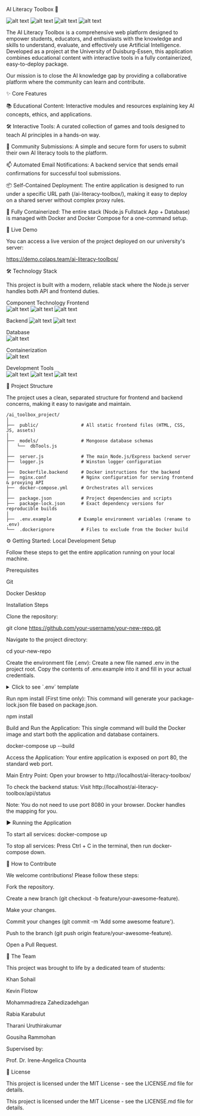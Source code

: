 AI Literacy Toolbox 🤖

![alt text](https://img.shields.io/badge/License-MIT-blue.svg)
![alt text](https://img.shields.io/badge/build-passing-brightgreen.svg)
![alt text](https://img.shields.io/badge/Docker-Powered-blue?logo=docker)
![alt text](https://img.shields.io/badge/Node.js-Fullstack-green?logo=nodedotjs)

The AI Literacy Toolbox is a comprehensive web platform designed to empower students, educators, and enthusiasts with the knowledge and skills to understand, evaluate, and effectively use Artificial Intelligence. Developed as a project at the University of Duisburg-Essen, this application combines educational content with interactive tools in a fully containerized, easy-to-deploy package.

Our mission is to close the AI knowledge gap by providing a collaborative platform where the community can learn and contribute.

✨ Core Features

📚 Educational Content: Interactive modules and resources explaining key AI concepts, ethics, and applications.

🛠️ Interactive Tools: A curated collection of games and tools designed to teach AI principles in a hands-on way.

🚀 Community Submissions: A simple and secure form for users to submit their own AI literacy tools to the platform.

📫 Automated Email Notifications: A backend service that sends email confirmations for successful tool submissions.

📦 Self-Contained Deployment: The entire application is designed to run under a specific URL path (/ai-literacy-toolbox/), making it easy to deploy on a shared server without complex proxy rules.

🐳 Fully Containerized: The entire stack (Node.js Fullstack App + Database) is managed with Docker and Docker Compose for a one-command setup.

🚀 Live Demo

You can access a live version of the project deployed on our university's server:

https://demo.colaps.team/ai-literacy-toolbox/

🛠️ Technology Stack

This project is built with a modern, reliable stack where the Node.js server handles both API and frontend duties.

Component	Technology
Frontend	
![alt text](https://img.shields.io/badge/-HTML5-E34F26?logo=html5&logoColor=white)
![alt text](https://img.shields.io/badge/-CSS3-1572B6?logo=css3&logoColor=white)
![alt text](https://img.shields.io/badge/-JavaScript-F7DF1E?logo=javascript&logoColor=black)

Backend	
![alt text](https://img.shields.io/badge/-Node.js-339933?logo=nodedotjs&logoColor=white)
![alt text](https://img.shields.io/badge/-Express.js-000000?logo=express&logoColor=white)

Database	
![alt text](https://img.shields.io/badge/-MongoDB-47A248?logo=mongodb&logoColor=white)

Containerization	
![alt text](https://img.shields.io/badge/-Docker-2496ED?logo=docker&logoColor=white)

Development Tools	
![alt text](https://img.shields.io/badge/-ESLint-4B32C3?logo=eslint&logoColor=white)
![alt text](https://img.shields.io/badge/-Prettier-F7B93E?logo=prettier&logoColor=black)
![alt text](https://img.shields.io/badge/-Nodemon-76D04B?logo=nodemon&logoColor=white)


📂 Project Structure

The project uses a clean, separated structure for frontend and backend concerns, making it easy to navigate and maintain.

    /ai_toolbox_project/
    │
    ├──  public/                # All static frontend files (HTML, CSS, JS, assets)
    │
    ├──  models/                # Mongoose database schemas
    │   └──  dbTools.js
    │
    ├──  server.js              # The main Node.js/Express backend server
    ├──  logger.js              # Winston logger configuration
    │
    ├──  Dockerfile.backend     # Docker instructions for the backend
    ├──  nginx.conf             # Nginx configuration for serving frontend & proxying API
    ├──  docker-compose.yml     # Orchestrates all services
    │
    ├──  package.json           # Project dependencies and scripts
    ├──  package-lock.json      # Exact dependency versions for reproducible builds
    │
    ├──  .env.example          # Example environment variables (rename to .env)
    └──  .dockerignore          # Files to exclude from the Docker build


⚙️ Getting Started: Local Development Setup

Follow these steps to get the entire application running on your local machine.

Prerequisites

Git

Docker Desktop

Installation Steps

Clone the repository:

git clone https://github.com/your-username/your-new-repo.git

Navigate to the project directory:

cd your-new-repo

Create the environment file (.env):
Create a new file named .env in the project root. Copy the contents of .env.example into it and fill in your actual credentials.

<details>
<summary>Click to see `.env` template</summary>

Generated env
# --- Application Path ---
BASE_PATH=/ai-literacy-toolbox

# --- Email Server (SMTP) Configuration ---
# WARNING: Use a 16-character Google App Password, not your main account password.
EMAIL_USER=your_email@gmail.com
EMAIL_PASS=your_16_character_app_password
SMTP_HOST=smtp.gmail.com
SMTP_PORT=587

# --- Database Configuration ---
# This is correctly configured for Docker. Do not change.
MONGO_URI=mongodb://mongo:27017/AItoolboxes

# --- Application Server Port ---
# The internal port for the Node.js app. Do not change.
PORT=8080

</details>

Run npm install (First time only):
This command will generate your package-lock.json file based on package.json.

npm install

Build and Run the Application:
This single command will build the Docker image and start both the application and database containers.

docker-compose up --build

Access the Application:
Your entire application is exposed on port 80, the standard web port.

Main Entry Point: Open your browser to http://localhost/ai-literacy-toolbox/

To check the backend status: Visit http://localhost/ai-literacy-toolbox/api/status

Note: You do not need to use port 8080 in your browser. Docker handles the mapping for you.

▶️ Running the Application

To start all services: docker-compose up

To stop all services: Press Ctrl + C in the terminal, then run docker-compose down.

🤝 How to Contribute

We welcome contributions! Please follow these steps:

Fork the repository.

Create a new branch (git checkout -b feature/your-awesome-feature).

Make your changes.

Commit your changes (git commit -m 'Add some awesome feature').

Push to the branch (git push origin feature/your-awesome-feature).

Open a Pull Request.

👥 The Team

This project was brought to life by a dedicated team of students:

Khan Sohail

Kevin Flotow

Mohammadreza Zahedizadehgan

Rabia Karabulut

Tharani Uruthirakumar

Gousiha Rammohan

Supervised by:

Prof. Dr. Irene-Angelica Chounta

📜 License

This project is licensed under the MIT License - see the LICENSE.md file for details.


This project is licensed under the MIT License - see the LICENSE.md file for details.
